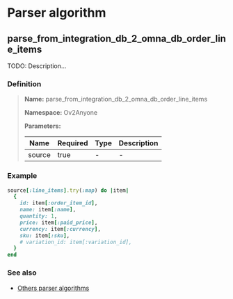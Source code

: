 # Parser algorithm
 
## parse_from_integration_db_2_omna_db_order_line_items

TODO: Description...
    
### Definition

> **Name:** parse_from_integration_db_2_omna_db_order_line_items
> 
> **Namespace:** Ov2Anyone
>
> **Parameters:**
> 
> | Name | Required | Type | Description |
> | ---- | -------- | ---- | ----------- |
> | source | true | - | - |

### Example
```ruby
source[:line_items].try(:map) do |item|
  {
    id: item[:order_item_id],
    name: item[:name],
    quantity: 1,
    price: item[:paid_price],
    currency: item[:currency],
    sku: item[:sku],
    # variation_id: item[:variation_id],
  }
end

```

### See also
* [Others parser algorithms](overview?id=parse_from_integration_db_2_omna_db_order_line_items)